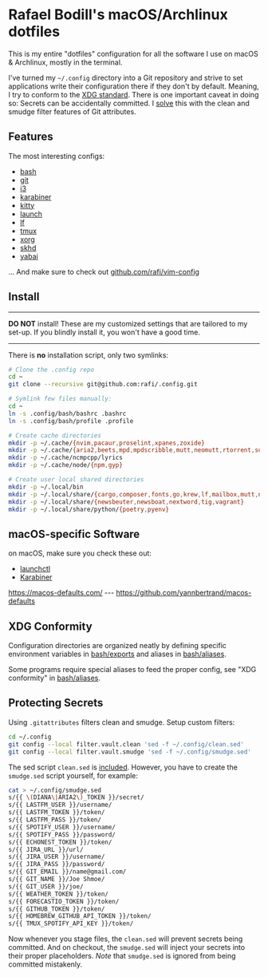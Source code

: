 # Rafael Bodill's macOS/Archlinux dotfiles

This is my entire "dotfiles" configuration for all the software I use on macOS
& Archlinux, mostly in the terminal.

I've turned my `~/.config` directory into a Git repository and strive to set
applications write their configuration there if they don't by default. Meaning,
I try to conform to the [XDG standard]. There is one important caveat in doing
so: Secrets can be accidentally committed. I [solve](#protecting-secrets) this
with the clean and smudge filter features of Git attributes.

## Features

The most interesting configs:

- [bash](./bash/)
- [git](./git/)
- [i3](./i3/config)
- [karabiner](./karabiner/)
- [kitty](./kitty/)
- [launch](./launch/)
- [lf](./lf/)
- [tmux](./tmux/)
- [xorg](./xorg/)
- [skhd](./skhd/skhdrc)
- [yabai](./yabai/yabairc)

... And make sure to check out [github.com/rafi/vim-config]

## Install

----

**DO NOT** install! These are my customized settings that are tailored to my
set-up. If you blindly install it, you won't have a good time.

----

There is **no** installation script, only two symlinks:

```sh
# Clone the .config repo
cd ~
git clone --recursive git@github.com:rafi/.config.git

# Symlink few files manually:
cd ~
ln -s .config/bash/bashrc .bashrc
ln -s .config/bash/profile .profile

# Create cache directories
mkdir -p ~/.cache/{nvim,pacaur,proselint,xpanes,zoxide}
mkdir -p ~/.cache/{aria2,beets,mpd,mpdscribble,mutt,neomutt,rtorrent,subtitles}
mkdir -p ~/.cache/ncmpcpp/lyrics
mkdir -p ~/.cache/node/{npm,gyp}

# Create user local shared directories
mkdir -p ~/.local/bin
mkdir -p ~/.local/share/{cargo,composer,fonts,go,krew,lf,mailbox,mutt,neomutt}
mkdir -p ~/.local/share/{newsbeuter,newsboat,nextword,tig,vagrant}
mkdir -p ~/.local/share/python/{poetry,pyenv}
```

## macOS-specific Software

on macOS, make sure you check these out:

- [launchctl](./launch/)
- [Karabiner](./karabiner/)

https://macos-defaults.com/ --- https://github.com/yannbertrand/macos-defaults

## XDG Conformity

Configuration directories are organized neatly by defining
specific environment variables in [bash/exports] and aliases in [bash/aliases].

Some programs require special aliases to feed the proper config, see "XDG
conformity" in [bash/aliases].

## Protecting Secrets

Using `.gitattributes` filters clean and smudge. Setup custom filters:

```sh
cd ~/.config
git config --local filter.vault.clean 'sed -f ~/.config/clean.sed'
git config --local filter.vault.smudge 'sed -f ~/.config/smudge.sed'
```

The sed script `clean.sed` is [included](./clean.sed).
However, you have to create the `smudge.sed` script yourself, for example:

```sh
cat > ~/.config/smudge.sed
s/{{ \(DIANA\|ARIA2\)_TOKEN }}/secret/
s/{{ LASTFM_USER }}/username/
s/{{ LASTFM_TOKEN }}/token/
s/{{ LASTFM_PASS }}/token/
s/{{ SPOTIFY_USER }}/username/
s/{{ SPOTIFY_PASS }}/password/
s/{{ ECHONEST_TOKEN }}/token/
s/{{ JIRA_URL }}/url/
s/{{ JIRA_USER }}/username/
s/{{ JIRA_PASS }}/password/
s/{{ GIT_EMAIL }}/name@gmail.com/
s/{{ GIT_NAME }}/Joe Shmoe/
s/{{ GIT_USER }}/joe/
s/{{ WEATHER_TOKEN }}/token/
s/{{ FORECASTIO_TOKEN }}/token/
s/{{ GITHUB_TOKEN }}/token/
s/{{ HOMEBREW_GITHUB_API_TOKEN }}/token/
s/{{ TMUX_SPOTIFY_API_KEY }}/token/
```

Now whenever you stage files, the `clean.sed` will prevent secrets being
committed. And on checkout, the `smudge.sed` will inject your secrets into
their proper placeholders. _Note_ that `smudge.sed` is ignored from being
committed mistakenly.

[bash/aliases]: ./bash/aliases
[bash/exports]: ./bash/exports
[github.com/rafi/vim-config]: https://github.com/rafi/vim-config
[XDG standard]: https://wiki.archlinux.org/index.php/XDG_Base_Directory
